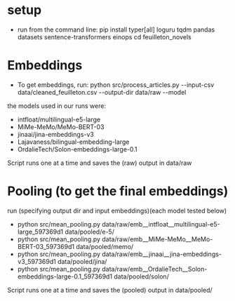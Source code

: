 # setup
- run from the command line:
pip install typer[all] loguru tqdm pandas datasets sentence-transformers einops
cd feuilleton_novels

# Embeddings

- To get embeddings, run: 
python src/process_articles.py --input-csv data/cleaned_feuilleton.csv --output-dir data/raw --model <insertname>

the models used in our runs were: 
- intfloat/multilingual-e5-large
- MiMe-MeMo/MeMo-BERT-03
- jinaai/jina-embeddings-v3
- Lajavaness/bilingual-embedding-large
- OrdalieTech/Solon-embeddings-large-0.1

Script runs one at a time and saves the (raw) output in data/raw

# Pooling (to get the final embeddings)

run (specifying output dir and input embeddings)(each model tested below)
- python src/mean_pooling.py data/raw/emb__intfloat__multilingual-e5-large_597369d1 data/pooled/e-5/
- python src/mean_pooling.py data/raw/emb__MiMe-MeMo__MeMo-BERT-03_597369d1 data/pooled/memo/
- python src/mean_pooling.py data/raw/emb__jinaai__jina-embeddings-v3_597369d1 data/pooled/jina/
- python src/mean_pooling.py data/raw/emb__OrdalieTech__Solon-embeddings-large-0.1_597369d1 data/pooled/solon/

Script runs one at a time and saves the (pooled) output in data/pooled/<nickname>
